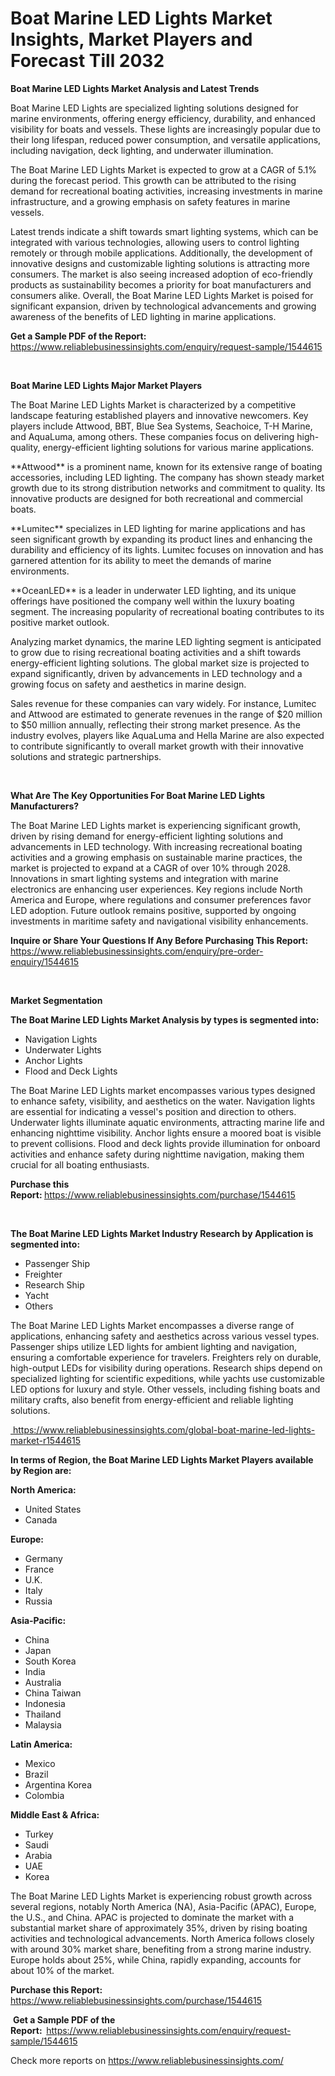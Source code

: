 <p><h1>Boat Marine LED Lights Market Insights, Market Players and Forecast Till 2032</h1></p><p><strong>Boat Marine LED Lights Market Analysis and Latest Trends</strong></p>
<p><p>Boat Marine LED Lights are specialized lighting solutions designed for marine environments, offering energy efficiency, durability, and enhanced visibility for boats and vessels. These lights are increasingly popular due to their long lifespan, reduced power consumption, and versatile applications, including navigation, deck lighting, and underwater illumination. </p><p>The Boat Marine LED Lights Market is expected to grow at a CAGR of 5.1% during the forecast period. This growth can be attributed to the rising demand for recreational boating activities, increasing investments in marine infrastructure, and a growing emphasis on safety features in marine vessels. </p><p>Latest trends indicate a shift towards smart lighting systems, which can be integrated with various technologies, allowing users to control lighting remotely or through mobile applications. Additionally, the development of innovative designs and customizable lighting solutions is attracting more consumers. The market is also seeing increased adoption of eco-friendly products as sustainability becomes a priority for boat manufacturers and consumers alike. Overall, the Boat Marine LED Lights Market is poised for significant expansion, driven by technological advancements and growing awareness of the benefits of LED lighting in marine applications.</p></p>
<p><strong>Get a Sample PDF of the Report:&nbsp;</strong> <a href="https://www.reliablebusinessinsights.com/enquiry/request-sample/1544615?utm_campaign=3259&utm_medium=2&utm_source=Github&utm_content=ia&utm_term=11042025&utm_id=boat-marine-led-lights">https://www.reliablebusinessinsights.com/enquiry/request-sample/1544615</a></p>
<p>&nbsp;</p>
<p><strong>Boat Marine LED Lights Major Market Players</strong></p>
<p><p>The Boat Marine LED Lights Market is characterized by a competitive landscape featuring established players and innovative newcomers. Key players include Attwood, BBT, Blue Sea Systems, Seachoice, T-H Marine, and AquaLuma, among others. These companies focus on delivering high-quality, energy-efficient lighting solutions for various marine applications.</p><p>**Attwood** is a prominent name, known for its extensive range of boating accessories, including LED lighting. The company has shown steady market growth due to its strong distribution networks and commitment to quality. Its innovative products are designed for both recreational and commercial boats.</p><p>**Lumitec** specializes in LED lighting for marine applications and has seen significant growth by expanding its product lines and enhancing the durability and efficiency of its lights. Lumitec focuses on innovation and has garnered attention for its ability to meet the demands of marine environments.</p><p>**OceanLED** is a leader in underwater LED lighting, and its unique offerings have positioned the company well within the luxury boating segment. The increasing popularity of recreational boating contributes to its positive market outlook.</p><p>Analyzing market dynamics, the marine LED lighting segment is anticipated to grow due to rising recreational boating activities and a shift towards energy-efficient lighting solutions. The global market size is projected to expand significantly, driven by advancements in LED technology and a growing focus on safety and aesthetics in marine design.</p><p>Sales revenue for these companies can vary widely. For instance, Lumitec and Attwood are estimated to generate revenues in the range of $20 million to $50 million annually, reflecting their strong market presence. As the industry evolves, players like AquaLuma and Hella Marine are also expected to contribute significantly to overall market growth with their innovative solutions and strategic partnerships.</p></p>
<p>&nbsp;</p>
<p><strong>What Are The Key Opportunities For Boat Marine LED Lights Manufacturers?</strong></p>
<p><p>The Boat Marine LED Lights market is experiencing significant growth, driven by rising demand for energy-efficient lighting solutions and advancements in LED technology. With increasing recreational boating activities and a growing emphasis on sustainable marine practices, the market is projected to expand at a CAGR of over 10% through 2028. Innovations in smart lighting systems and integration with marine electronics are enhancing user experiences. Key regions include North America and Europe, where regulations and consumer preferences favor LED adoption. Future outlook remains positive, supported by ongoing investments in maritime safety and navigational visibility enhancements.</p></p>
<p><strong>Inquire or Share Your Questions If Any Before Purchasing This Report:</strong> <a href="https://www.reliablebusinessinsights.com/enquiry/pre-order-enquiry/1544615?utm_campaign=3259&utm_medium=2&utm_source=Github&utm_content=ia&utm_term=11042025&utm_id=boat-marine-led-lights">https://www.reliablebusinessinsights.com/enquiry/pre-order-enquiry/1544615</a></p>
<p>&nbsp;</p>
<p><strong>Market Segmentation</strong></p>
<p><strong>The Boat Marine LED Lights Market Analysis by types is segmented into:</strong></p>
<p><ul><li>Navigation Lights</li><li>Underwater Lights</li><li>Anchor Lights</li><li>Flood and Deck Lights</li></ul></p>
<p><p>The Boat Marine LED Lights market encompasses various types designed to enhance safety, visibility, and aesthetics on the water. Navigation lights are essential for indicating a vessel's position and direction to others. Underwater lights illuminate aquatic environments, attracting marine life and enhancing nighttime visibility. Anchor lights ensure a moored boat is visible to prevent collisions. Flood and deck lights provide illumination for onboard activities and enhance safety during nighttime navigation, making them crucial for all boating enthusiasts.</p></p>
<p><strong>Purchase this Report:&nbsp;</strong><a href="https://www.reliablebusinessinsights.com/purchase/1544615?utm_campaign=3259&utm_medium=2&utm_source=Github&utm_content=ia&utm_term=11042025&utm_id=boat-marine-led-lights">https://www.reliablebusinessinsights.com/purchase/1544615</a></p>
<p>&nbsp;</p>
<p><strong>The Boat Marine LED Lights Market Industry Research by Application is segmented into:</strong></p>
<p><ul><li>Passenger Ship</li><li>Freighter</li><li>Research Ship</li><li>Yacht</li><li>Others</li></ul></p>
<p><p>The Boat Marine LED Lights Market encompasses a diverse range of applications, enhancing safety and aesthetics across various vessel types. Passenger ships utilize LED lights for ambient lighting and navigation, ensuring a comfortable experience for travelers. Freighters rely on durable, high-output LEDs for visibility during operations. Research ships depend on specialized lighting for scientific expeditions, while yachts use customizable LED options for luxury and style. Other vessels, including fishing boats and military crafts, also benefit from energy-efficient and reliable lighting solutions.</p></p>
<p><a href="https://www.reliablebusinessinsights.com/global-boat-marine-led-lights-market-r1544615?utm_campaign=3259&utm_medium=2&utm_source=Github&utm_content=ia&utm_term=11042025&utm_id=boat-marine-led-lights">&nbsp;https://www.reliablebusinessinsights.com/global-boat-marine-led-lights-market-r1544615</a></p>
<p><strong>In terms of Region, the Boat Marine LED Lights Market Players available by Region are:</strong></p>
<p>
    <p> <strong> North America: </strong>
        <ul>
            <li>United States</li>
            <li>Canada</li>
        </ul>
        </p> 
    <p> <strong> Europe: </strong>
        <ul>
            <li>Germany</li>
            <li>France</li>
            <li>U.K.</li>
            <li>Italy</li>
            <li>Russia</li>
        </ul>
        </p> 
    <p> <strong> Asia-Pacific: </strong>
        <ul>
            <li>China</li>
            <li>Japan</li>
            <li>South Korea</li>
            <li>India</li>
            <li>Australia</li>
            <li>China Taiwan</li>
            <li>Indonesia</li>
            <li>Thailand</li>
            <li>Malaysia</li>
        </ul>
        </p> 
    <p> <strong> Latin America: </strong>
        <ul>
            <li>Mexico</li>
            <li>Brazil</li>
            <li>Argentina Korea</li>
            <li>Colombia</li>
        </ul>
        </p> 
    <p> <strong> Middle East & Africa: </strong>
        <ul>
            <li>Turkey</li>
            <li>Saudi</li>
            <li>Arabia</li>
            <li>UAE</li>
            <li>Korea</li>
        </ul>
    </p>
    </p>
<p><p>The Boat Marine LED Lights Market is experiencing robust growth across several regions, notably North America (NA), Asia-Pacific (APAC), Europe, the U.S., and China. APAC is projected to dominate the market with a substantial market share of approximately 35%, driven by rising boating activities and technological advancements. North America follows closely with around 30% market share, benefiting from a strong marine industry. Europe holds about 25%, while China, rapidly expanding, accounts for about 10% of the market.</p></p>
<p><strong>Purchase this Report: </strong><a href="https://www.reliablebusinessinsights.com/purchase/1544615?utm_campaign=3259&utm_medium=2&utm_source=Github&utm_content=ia&utm_term=11042025&utm_id=boat-marine-led-lights">https://www.reliablebusinessinsights.com/purchase/1544615</a></p>
<p>&nbsp;<strong>Get a Sample PDF of the Report:&nbsp;&nbsp;</strong><a href="https://www.reliablebusinessinsights.com/enquiry/request-sample/1544615?utm_campaign=3259&utm_medium=2&utm_source=Github&utm_content=ia&utm_term=11042025&utm_id=boat-marine-led-lights">https://www.reliablebusinessinsights.com/enquiry/request-sample/1544615</a></p>
<p><strong></strong></p>
<p>Check more reports on <a href="https://www.reliablebusinessinsights.com/?utm_campaign=3259&utm_medium=2&utm_source=Github&utm_content=ia&utm_term=11042025&utm_id=boat-marine-led-lights">https://www.reliablebusinessinsights.com/</a></p>
